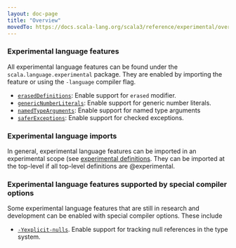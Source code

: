 ```yaml
---
layout: doc-page
title: "Overview"
movedTo: https://docs.scala-lang.org/scala3/reference/experimental/overview.html
---
```


### Experimental language features

All experimental language features can be found under the `scala.language.experimental` package.
They are enabled by importing the feature or using the `-language` compiler flag.

* [`erasedDefinitions`](./erased-defs.md): Enable support for `erased` modifier.
* [`genericNumberLiterals`](./numeric-literals.md): Enable support for generic number literals.
* [`namedTypeArguments`](./named-typeargs.md): Enable support for named type arguments
* [`saferExceptions`](./canthrow.md): Enable support for checked exceptions.

### Experimental language imports

In general, experimental language features can be imported in an experimental scope (see [experimental definitions](../other-new-features/experimental-defs.md).
They can be imported at the top-level if all top-level definitions are @experimental.

### Experimental language features supported by special compiler options

Some experimental language features that are still in research and development can be enabled with special compiler options. These include

* [`-Yexplicit-nulls`](./explicit-nulls.md). Enable support for tracking null references in the type system.

